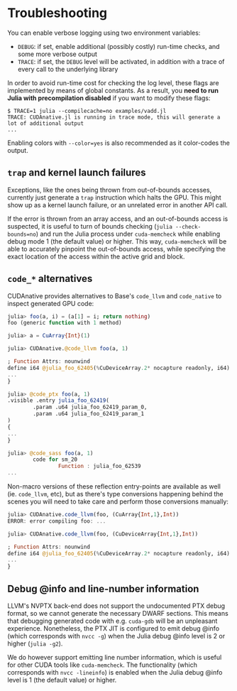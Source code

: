 # Troubleshooting

You can enable verbose logging using two environment variables:

* `DEBUG`: if set, enable additional (possibly costly) run-time checks, and some more
  verbose output
* `TRACE`: if set, the `DEBUG` level will be activated, in addition with a trace of every
  call to the underlying library

In order to avoid run-time cost for checking the log level, these flags are implemented by
means of global constants. As a result, you **need to run Julia with precompilation
disabled** if you want to modify these flags:

```
$ TRACE=1 julia --compilecache=no examples/vadd.jl
TRACE: CUDAnative.jl is running in trace mode, this will generate a lot of additional output
...
```

Enabling colors with `--color=yes` is also recommended as it color-codes the output.


## `trap` and kernel launch failures

Exceptions, like the ones being thrown from out-of-bounds accesses, currently just generate
a `trap` instruction which halts the GPU. This might show up as a kernel launch failure, or
an unrelated error in another API call.

If the error is thrown from an array access, and an out-of-bounds access is suspected, it is
useful to turn of bounds checking (`julia --check-bounds=no`) and run the Julia process
under `cuda-memcheck` while enabling debug mode 1 (the default value) or higher. This way,
`cuda-memcheck` will be able to accurately pinpoint the out-of-bounds access, while
specifying the exact location of the access within the active grid and block.


## `code_*` alternatives

CUDAnative provides alternatives to Base's `code_llvm` and `code_native` to inspect
generated GPU code:

```julia
julia> foo(a, i) = (a[1] = i; return nothing)
foo (generic function with 1 method)

julia> a = CuArray{Int}(1)

julia> CUDAnative.@code_llvm foo(a, 1)

; Function Attrs: nounwind
define i64 @julia_foo_62405(%CuDeviceArray.2* nocapture readonly, i64) {
...
}

julia> @code_ptx foo(a, 1)
.visible .entry julia_foo_62419(
        .param .u64 julia_foo_62419_param_0,
        .param .u64 julia_foo_62419_param_1
)
{
...
}

julia> @code_sass foo(a, 1)
        code for sm_20
                Function : julia_foo_62539
...
```

Non-macro versions of these reflection entry-points are available as well (ie. `code_llvm`,
etc), but as there's type conversions happening behind the scenes you will need to take care
and perform those conversions manually:

```julia
julia> CUDAnative.code_llvm(foo, (CuArray{Int,1},Int))
ERROR: error compiling foo: ...

julia> CUDAnative.code_llvm(foo, (CuDeviceArray{Int,1},Int))

; Function Attrs: nounwind
define i64 @julia_foo_62405(%CuDeviceArray.2* nocapture readonly, i64) {
...
}
```


## Debug @info and line-number information

LLVM's NVPTX back-end does not support the undocumented PTX debug format, so we cannot
generate the necessary DWARF sections. This means that debugging generated code with e.g.
`cuda-gdb` will be an unpleasant experience. Nonetheless, the PTX JIT is configured to emit
debug @info (which corresponds with `nvcc -g`) when the Julia debug @info level is 2 or
higher (`julia -g2`).

We do however support emitting line number information, which is useful for other CUDA tools
like `cuda-memcheck`. The functionality (which corresponds with `nvcc -lineinfo`) is enabled
when the Julia debug @info level is 1 (the default value) or higher.

